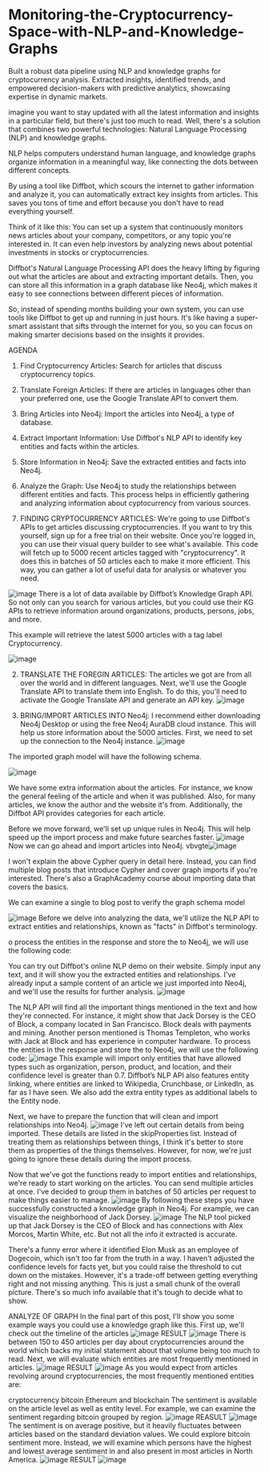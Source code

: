 # Monitoring-the-Cryptocurrency-Space-with-NLP-and-Knowledge-Graphs
Built a robust data pipeline using NLP and knowledge graphs for cryptocurrency analysis. Extracted insights, identified trends, and empowered decision-makers with predictive analytics, showcasing expertise in dynamic markets.

imagine you want to stay updated with all the latest information and insights in a particular field, but there's just too much to read. Well, there's a solution that combines two powerful technologies: Natural Language Processing (NLP) and knowledge graphs.

NLP helps computers understand human language, and knowledge graphs organize information in a meaningful way, like connecting the dots between different concepts.

By using a tool like Diffbot, which scours the internet to gather information and analyze it, you can automatically extract key insights from articles. This saves you tons of time and effort because you don't have to read everything yourself.

Think of it like this: You can set up a system that continuously monitors news articles about your company, competitors, or any topic you're interested in. It can even help investors by analyzing news about potential investments in stocks or cryptocurrencies.

Diffbot's Natural Language Processing API does the heavy lifting by figuring out what the articles are about and extracting important details. Then, you can store all this information in a graph database like Neo4j, which makes it easy to see connections between different pieces of information.

So, instead of spending months building your own system, you can use tools like Diffbot to get up and running in just hours. It's like having a super-smart assistant that sifts through the internet for you, so you can focus on making smarter decisions based on the insights it provides.

AGENDA
1. Find Cryptocurrency Articles: Search for articles that discuss cryptocurrency topics.
2. Translate Foreign Articles: If there are articles in languages other than your preferred one, use the Google Translate API to convert them.
3. Bring Articles into Neo4j: Import the articles into Neo4j, a type of database.
4. Extract Important Information: Use Diffbot's NLP API to identify key entities and facts within the articles.
5. Store Information in Neo4j: Save the extracted entities and facts into Neo4j.
6. Analyze the Graph: Use Neo4j to study the relationships between different entities and facts.
This process helps in efficiently gathering and analyzing information about cyptocurrency from various sources.

1. FINDING CRYPTOCURRENCY ARTICLES:
   We're going to use Diffbot's APIs to get articles discussing cryptocurrencies. If you want to try this yourself, sign up for a free trial on their website. Once you're logged in, you can use their visual query builder to see what's available. This code will fetch up to 5000 recent articles tagged with "cryptocurrency". It does this in batches of 50 articles each to make it more efficient. This way, you can gather a lot of useful data for analysis or whatever you need.

![image](https://github.com/ABHHI88/Monitoring-the-Cryptocurrency-Space-with-NLP-and-Knowledge-Graphs/assets/116937921/4f60f590-ee1b-4695-a56a-4a82914b36ad)
There is a lot of data available by Diffbot’s Knowledge Graph API. So not only can you search for various articles, but you could use their KG APIs to retrieve information around organizations, products, persons, jobs, and more.

This example will retrieve the latest 5000 articles with a tag label Cryptocurrency.

![image](https://github.com/ABHHI88/Monitoring-the-Cryptocurrency-Space-with-NLP-and-Knowledge-Graphs/assets/116937921/fa4b93f9-f9b9-4a4d-8b89-340b388a57d7)

2. TRANSLATE THE FOREGIN ARTICLES:
   The articles we got are from all over the world and in different languages. Next, we'll use the Google Translate API to translate them into English. To do this, you'll need to activate the Google Translate API and generate an API key.
![image](https://github.com/ABHHI88/Monitoring-the-Cryptocurrency-Space-with-NLP-and-Knowledge-Graphs/assets/116937921/f09cecc5-8e26-4341-aaf7-2df61a6eb472)

3. BRING/IMPORT ARTICLES INTO Neo4j:
    I recommend either downloading Neo4j Desktop or using the free Neo4j AuraDB cloud instance. This will help us store information about the 5000 articles. First, we need to set up the connection to the Neo4j instance.
   ![image](https://github.com/ABHHI88/Monitoring-the-Cryptocurrency-Space-with-NLP-and-Knowledge-Graphs/assets/116937921/34432f1b-3b87-40c4-a173-ae66e67ecf57)
   
The imported graph model will have the following schema.

![image](https://github.com/ABHHI88/Monitoring-the-Cryptocurrency-Space-with-NLP-and-Knowledge-Graphs/assets/116937921/f1b7328d-0165-4082-859a-5ec315d4cea7)

We have some extra information about the articles. For instance, we know the general feeling of the article and when it was published. Also, for many articles, we know the author and the website it's from. Additionally, the Diffbot API provides categories for each article.

Before we move forward, we'll set up unique rules in Neo4j. This will help speed up the import process and make future searches faster.
![image](https://github.com/ABHHI88/Monitoring-the-Cryptocurrency-Space-with-NLP-and-Knowledge-Graphs/assets/116937921/42a45500-cc5e-454e-ba8a-a68989175367)
Now we can go ahead and import articles into Neo4j.
vbvgte![image](https://github.com/ABHHI88/Monitoring-the-Cryptocurrency-Space-with-NLP-and-Knowledge-Graphs/assets/116937921/bb439b17-db83-4a2e-95b8-7b2a1e509915)

I won't explain the above Cypher query in detail here. Instead, you can find multiple blog posts that introduce Cypher and cover graph imports if you're interested. There's also a GraphAcademy course about importing data that covers the basics.

We can examine a single to blog post to verify the graph schema model

![image](https://github.com/ABHHI88/Monitoring-the-Cryptocurrency-Space-with-NLP-and-Knowledge-Graphs/assets/116937921/cca9be1b-12ef-4413-9a09-dfe9cfc9885c)
Before we delve into analyzing the data, we'll utilize the NLP API to extract entities and relationships, known as "facts" in Diffbot's terminology.

o process the entities in the response and store the to Neo4j, we will use the following code:

You can try out Diffbot's online NLP demo on their website. Simply input any text, and it will show you the extracted entities and relationships. I've already input a sample content of an article we just imported into Neo4j, and we'll use the results for further analysis.
![image](https://github.com/ABHHI88/Monitoring-the-Cryptocurrency-Space-with-NLP-and-Knowledge-Graphs/assets/116937921/750e7e0b-9e7e-405e-b2ba-8c401ad9240a)

The NLP API will find all the important things mentioned in the text and how they're connected. For instance, it might show that Jack Dorsey is the CEO of Block, a company located in San Francisco. Block deals with payments and mining. Another person mentioned is Thomas Templeton, who works with Jack at Block and has experience in computer hardware.
To process the entities in the response and store the to Neo4j, we will use the following code:
![image](https://github.com/ABHHI88/Monitoring-the-Cryptocurrency-Space-with-NLP-and-Knowledge-Graphs/assets/116937921/bbba37f0-d7a8-4542-b4b1-1f2019119db9)
This example will import only entities that have allowed types such as organization, person, product, and location, and their confidence level is greater than 0.7. Diffbot’s NLP API also features entity linking, where entities are linked to Wikipedia, Crunchbase, or LinkedIn, as far as I have seen. We also add the extra entity types as additional labels to the Entity node.

Next, we have to prepare the function that will clean and import relationships into Neo4j.
![image](https://github.com/ABHHI88/Monitoring-the-Cryptocurrency-Space-with-NLP-and-Knowledge-Graphs/assets/116937921/b3c5df0d-fc04-48c5-885e-af28b7888263)
I've left out certain details from being imported. These details are listed in the skipProperties list. Instead of treating them as relationships between things, I think it's better to store them as properties of the things themselves. However, for now, we're just going to ignore these details during the import process.

Now that we've got the functions ready to import entities and relationships, we're ready to start working on the articles. You can send multiple articles at once. I've decided to group them in batches of 50 articles per request to make things easier to manage.
![image](https://github.com/ABHHI88/Monitoring-the-Cryptocurrency-Space-with-NLP-and-Knowledge-Graphs/assets/116937921/48470954-5387-4fbc-9fe4-749a055a7e16)
By following these steps you have successfully constructed a knowledge graph in Neo4j. For example, we can visualize the neighborhood of Jack Dorsey.
![image](https://github.com/ABHHI88/Monitoring-the-Cryptocurrency-Space-with-NLP-and-Knowledge-Graphs/assets/116937921/8a8866c2-fd65-4e47-9a3e-1bf229c68f85)
The NLP tool picked up that Jack Dorsey is the CEO of Block and has connections with Alex Morcos, Martin White, etc. But not all the info it extracted is accurate.

There's a funny error where it identified Elon Musk as an employee of Dogecoin, which isn't too far from the truth in a way. I haven't adjusted the confidence levels for facts yet, but you could raise the threshold to cut down on the mistakes. However, it's a trade-off between getting everything right and not missing anything.
This is just a small chunk of the overall picture. There's so much info available that it's tough to decide what to show.

ANALYZE OF GRAPH
In the final part of this post, I'll show you some example ways you could use a knowledge graph like this. First up, we'll check out the timeline of the articles
![image](https://github.com/ABHHI88/Monitoring-the-Cryptocurrency-Space-with-NLP-and-Knowledge-Graphs/assets/116937921/9f6096b2-026f-41b3-b975-c319282c89ac)
RESULT
![image](https://github.com/ABHHI88/Monitoring-the-Cryptocurrency-Space-with-NLP-and-Knowledge-Graphs/assets/116937921/247c98e7-d917-4b5d-99e5-2d0313e0a6fb)
There is between 150 to 450 articles per day about cryptocurrencies around the world which backs my initial statement about that volume being too much to read. Next, we will evaluate which entities are most frequently mentioned in articles.
![image](https://github.com/ABHHI88/Monitoring-the-Cryptocurrency-Space-with-NLP-and-Knowledge-Graphs/assets/116937921/e921509f-1b1b-45d8-bb74-9cf5495a4b4c)
RESULT
![image](https://github.com/ABHHI88/Monitoring-the-Cryptocurrency-Space-with-NLP-and-Knowledge-Graphs/assets/116937921/82d32df5-2927-4fed-86a2-e465591d9a02)
As you would expect from articles revolving around cryptocurrencies, the most frequently mentioned entities are:

cryptocurrency
bitcoin
Ethereum and
blockchain
The sentiment is available on the article level as well as entity level. For example, we can examine the sentiment regarding bitcoin grouped by region.
![image](https://github.com/ABHHI88/Monitoring-the-Cryptocurrency-Space-with-NLP-and-Knowledge-Graphs/assets/116937921/656afd08-95a4-42fb-9082-6ce045a0e764)
REASULT
![image](https://github.com/ABHHI88/Monitoring-the-Cryptocurrency-Space-with-NLP-and-Knowledge-Graphs/assets/116937921/6a81c031-7d4d-41ff-be30-cddafdaa4dde)
The sentiment is on average positive, but it heavily fluctuates between articles based on the standard deviation values. We could explore bitcoin sentiment more. Instead, we will examine which persons have the highest and lowest average sentiment in and also present in most articles in North America.
![image](https://github.com/ABHHI88/Monitoring-the-Cryptocurrency-Space-with-NLP-and-Knowledge-Graphs/assets/116937921/983ff315-fbf1-4ec3-8b26-972a14826a5e)
RESULT
![image](https://github.com/ABHHI88/Monitoring-the-Cryptocurrency-Space-with-NLP-and-Knowledge-Graphs/assets/116937921/6d19453a-3b96-4515-8f35-f27bc2790599)
























